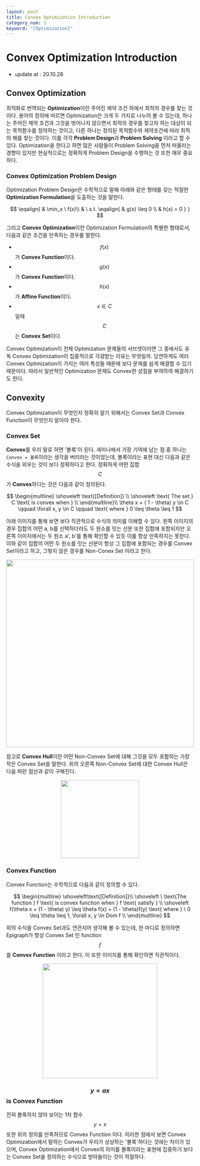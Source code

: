 ```yaml
---
layout: post
title: Convex Optimization Introduction
category_num: 1
keyword: "[Optimization]"
---
```


# Convex Optimization Introduction

- update at : 20.10.28

## Convex Optimization

최적화로 번역되는 **Optimization**이란 주어진 제약 조건 하에서 최적의 경우를 찾는 것이다. 용어의 정의에 따르면 Optimization은 크게 두 가지로 나누어 볼 수 있는데, 하나는 주어진 제약 조건과 그것을 벗어나지 않으면서 최적의 경우를 찾고자 하는 대상이 되는 목적함수를 정의하는 것이고, 다른 하나는 정의된 목적함수와 제약조건에 따라 최적의 해를 찾는 것이다. 이를 각각 **Problem Design**과 **Problem Solving** 이라고 할 수 있다. Optimization을 한다고 하면 많은 사람들이 Problem Solving을 먼저 떠올리는 경향이 있지만 현실적으로는 정확하게 Problem Design을 수행하는 것 또한 매우 중요하다.

### Convex Optimization Problem Design

Optimization Problem Design은 수학적으로 말해 아래와 같은 형태를 갖는 적절한 **Optimization Formulation**을 도출하는 것을 말한다.

$$
\eqalign{
    & \min_x \ f(x)\\
    & \ s.t. \eqalign{
        & g(x) \leq 0 \\
        & h(x) = 0
    }
}
$$

그리고 **Convex Optimization**이란 Optimization Formulation의 특별한 형태로서, 다음과 같은 조건을 만족하는 경우를 말한다.

- $$f(x)$$가 **Convex Function**이다.
- $$g(x)$$가 **Convex Function**이다.
- $$h(x)$$가 **Affine Function**이다.
- $$x \in C$$일때 $$C$$는 **Convex Set**이다.

Convex Optimization이 전체 Optimization 문제들의 서브셋이라면 그 중에서도 유독 Convex Optimization이 집중적으로 각광받는 이유는 무엇일까. 당연하게도 여러 Convex Optimization이 가지는 여러 특성들 때문에 보다 문제를 쉽게 해결할 수 있기 때문이다. 따라서 일반적인 Optimization 문제도 Convex한 성질을 부여하여 해결하기도 한다.

## Convexity

Convex Optimization이 무엇인지 정확히 알기 위해서는 Convex Set과 Convex Function이 무엇인지 알아야 한다.

### Convex Set

**Convex**를 우리 말로 하면 '볼록'이 된다. 세미나에서 가장 기억에 남는 점 중 하나는 `Convex = 볼록`이라는 생각을 버리라는 것이었는데, 볼록이라는 표현 대신 다음과 같은 수식을 외우는 것이 보다 정확하다고 한다. 정확하게 어떤 집합 $$C$$가 **Convex**하다는 것은 다음과 같이 정의된다.

$$
\begin{multline}
\shoveleft \text{[Definition]} \\
\shoveleft \text{ The set } C \text{ is convex when } \\
\end{multline}\\
 \theta x + ( 1 - \theta) y \in C \qquad \forall x, y \in C  \qquad \text{ where } 0 \leq \theta \leq 1
$$

아래 이미지를 통해 보면 보다 직관적으로 수식의 의미를 이해할 수 있다. 왼쪽 이미지의 경우 집합의 어떤 a, b를 선택하더라도 두 원소를 잇는 선분 또한 집합에 포함되지만 오른쪽 이미지에서는 두 원소 a', b'를 통해 확인할 수 있듯 이를 항상 만족하지는 못한다. 이와 같이 집합의 어떤 두 원소를 잇는 선분이 항상 그 집합에 포함되는 경우를 Convex Set이라고 하고, 그렇지 않은 경우를 Non-Conex Set 이라고 한다.

<img src="{{site.image_url}}/study/convex_introduction_convex_set.png" style="width:36em; display: block; margin: 0px auto;">

참고로 **Convex Hull**이란 어떤 Non-Convex Set에 대해 그것을 모두 포함하는 가장 작은 Convex Set을 말한다. 위의 오른쪽 Non-Convex Set에 대한 Convex Hull은 다음 파란 점선과 같이 구해진다.

<img src="{{site.image_url}}/study/convex_introduction_convex_hull.png" style="width:15em; display: block; margin: 0px auto;">

### Convex Function

Convex Function는 수학적으로 다음과 같이 정의할 수 있다.

$$
\begin{multline}
\shoveleft\text{[Definition]}\\
\shoveleft \ \text{The function } f \text{ is convex function when } f \text{ satisfy } \\
\shoveleft f(\theta x + (1 - \theta) y) \leq \theta f(x) + (1 - \theta)f(y) \text{ where } \ 0 \leq \theta \leq 1, \forall x, y \in Dom f \\
\end{multline}
$$

위의 수식을 Convex Set과도 연관지어 생각해 볼 수 있는데, 한 마디로 정의하면 Epigraph가 항상 Convex Set 인 function $$f$$를 **Convex Function** 이라고 한다. 이 또한 이미지를 통해 확인하면 직관적이다.

<img src="{{site.image_url}}/study/convex_introduction_convex_function.png" style="width:22em; display: block; margin: 0px auto;">

### $$y = ax$$ is Convex Function

전혀 볼록하지 않아 보이는 1차 함수 $$y = x$$ 또한 위의 정의를 만족하므로 Convex Function 이다. 이러한 점에서 보면 Convex Optimization에서 말하는 Convex가 우리가 상상하는 '볼록'하다는 것에는 차이가 있으며, Convex Optimization에서 Convex의 의미를 볼록이라는 표현에 집중하기 보다는 Convex Set을 정의하는 수식으로 받아들이는 것이 적절하다.
